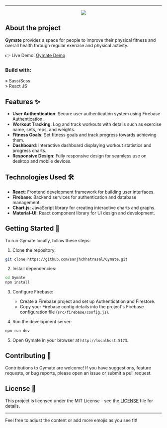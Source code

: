 

---
<div align='center'><img src='https://user-images.githubusercontent.com/105128267/213878516-5072da91-0d7a-4dd8-95a8-0b405691dcc5.svg'/></div>

<h2>About the project</h2>

<p><b>Gymate</b> provides a space for people to improve their physical fitness and overall health through regular exercise and physical activity.</p>


👉 Live Demo: <a href='https://sanjh-gymate.netlify.app/'>Gymate Demo</a>

<h3>Build with:</h3>

» Sass/Scss <br>
» React JS
## Features ✨

- **User Authentication**: Secure user authentication system using Firebase Authentication.
- **Workout Tracking**: Log and track workouts with details such as exercise name, sets, reps, and weights.
- **Fitness Goals**: Set fitness goals and track progress towards achieving them.
- **Dashboard**: Interactive dashboard displaying workout statistics and progress charts.
- **Responsive Design**: Fully responsive design for seamless use on desktop and mobile devices.

## Technologies Used 🛠️

- **React**: Frontend development framework for building user interfaces.
- **Firebase**: Backend services for authentication and database management.
- **Chart.js**: JavaScript library for creating interactive charts and graphs.
- **Material-UI**: React component library for UI design and development.

## Getting Started 🚀

To run Gymate locally, follow these steps:

1. Clone the repository:

```bash
git clone https://github.com/sanjhchhatrasal/Gymate.git
```

2. Install dependencies:

```bash
cd Gymate
npm install
```

3. Configure Firebase:
   - Create a Firebase project and set up Authentication and Firestore.
   - Copy your Firebase config details into the project's Firebase configuration file (`src/firebase/config.js`).

4. Run the development server:

```bash
npm run dev
```

5. Open Gymate in your browser at `http://localhost:5173`.

## Contributing 🤝

Contributions to Gymate are welcome! If you have suggestions, feature requests, or bug reports, please open an issue or submit a pull request.

## License 📝

This project is licensed under the MIT License - see the [LICENSE](https://github.com/sanjhchhatrasal/Gymate/blob/main/LICENSE) file for details.

---

Feel free to adjust the content or add more emojis as you see fit!
